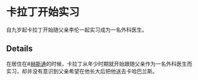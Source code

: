 # 卡拉丁开始实习
自九岁起卡拉丁开始随父亲李伦一起实习成为一名外科医生。

## Details
在居住在#[赫斯通](locations/hearthstone)的时候，卡拉丁从年少时期就开始跟随父亲作为一名外科医生而实习，却并没有意识到父亲希望在他长大后把他送去卡哈巴兰斯。
